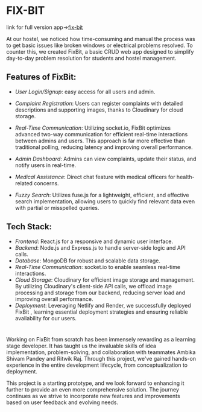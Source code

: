 # FIX-BIT

link for full version app->[fix-bit](https://fix-bit.netlify.app)

At our hostel, we noticed how time-consuming and manual the process was to get basic issues like broken windows or electrical problems resolved. 
To counter this, we created FixBit, a basic CRUD web app designed to simplify day-to-day problem resolution for students and hostel management.

## Features of FixBit:
- *User Login/Signup*: easy access for all users and admin.

- *Complaint Registration*: Users can register complaints with detailed descriptions and supporting images, thanks to Cloudinary for cloud storage.

- *Real-Time Communication*: Utilizing socket.io, FixBit optimizes advanced two-way communication for efficient real-time interactions between admins and users. This approach is far more effective than traditional polling, reducing latency and improving overall performance.

- *Admin Dashboard*: Admins can view complaints, update their status, and notify users in real-time.

- *Medical Assistance*: Direct chat feature with medical officers for health-related concerns.

- *Fuzzy Search*: Utilizes fuse.js for a lightweight, efficient, and effective search implementation, allowing users to quickly find relevant data even with partial or misspelled queries.

## Tech Stack:
- *Frontend*: React.js for a responsive and dynamic user interface.
- *Backend*: Node.js and Express.js to handle server-side logic and API calls.
- *Database*: MongoDB for robust and scalable data storage.
- *Real-Time Communication*: socket.io to enable seamless real-time interactions.
- *Cloud Storage*: Cloudinary for efficient image storage and management. By utilizing Cloudinary's client-side API calls, we offload image processing and storage from our backend, reducing server load and improving overall performance.
- *Deployment*: Leveraging Netlify and Render, we successfully deployed FixBit , learning essential deployment strategies and ensuring reliable availability for our users.

#

Working on FixBit from scratch has been immensely rewarding as a learning stage developer. It has taught us the invaluable skills of idea implementation, problem-solving, and collaboration with teammates Ambika Shivam Pandey and Ritwik Raj. Through this project, we've gained hands-on experience in the entire development lifecycle, from conceptualization to deployment.

This project is a starting prototype, and we look forward to enhancing it further to provide an even more comprehensive solution. The journey continues as we strive to incorporate new features and improvements based on user feedback and evolving needs.

